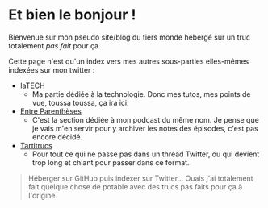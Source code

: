 # Et bien le bonjour !

Bienvenue sur mon pseudo site/blog du tiers monde hébergé sur un truc totalement *pas fait* pour ça.

Cette page n'est qu'un index vers mes autres sous-parties elles-mêmes indexées sur mon twitter :

* [laTECH](https://twitter.com/latech_tarti/status/1099701011827052544)
    * Ma partie dédiée à la technologie. Donc mes tutos, mes points de vue, toussa toussa, ça ira ici.
* [Entre Parenthèses](https://twitter.com/tartiflemme/status/1099701058811645952)
    * C'est la section dédiée à mon podcast du même nom. Je pense que je vais m'en servir pour y archiver les notes des épisodes, c'est pas encore décidé.
* [Tartitrucs](https://twitter.com/tartiflemme/status/1099700966469894146)
    * Pour tout ce qui ne passe pas dans un thread Twitter, ou qui devient trop long et chiant pour passer dans ce format.

> Héberger sur GitHub puis indexer sur Twitter... Ouais j'ai totalement fait quelque chose de potable avec des trucs pas faits pour ça à l'origine.

